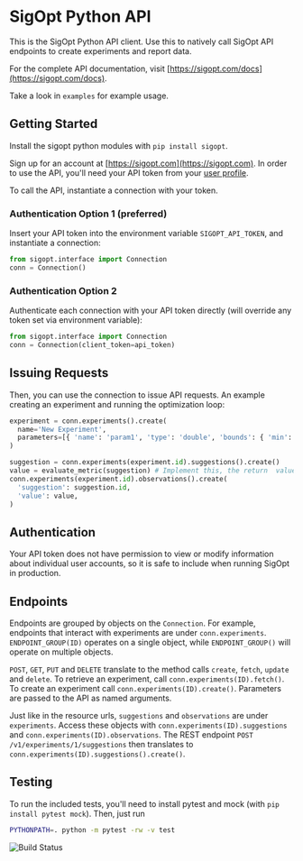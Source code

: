 # SigOpt Python API

This is the SigOpt Python API client.
Use this to natively call SigOpt API endpoints to create experiments and report data.

For the complete API documentation, visit [https://sigopt.com/docs](https://sigopt.com/docs).

Take a look in `examples` for example usage.

## Getting Started

Install the sigopt python modules with `pip install sigopt`.

Sign up for an account at [https://sigopt.com](https://sigopt.com).
In order to use the API, you'll need your API token from your [user profile](https://sigopt.com/user/profile).

To call the API, instantiate a connection with your token.

### Authentication Option 1 (preferred)
Insert your API token into the environment variable `SIGOPT_API_TOKEN`, and instantiate a connection:

```python
from sigopt.interface import Connection
conn = Connection()
```

### Authentication Option 2
Authenticate each connection with your API token directly (will override any token set via environment variable):
```python
from sigopt.interface import Connection
conn = Connection(client_token=api_token)
```


## Issuing Requests
Then, you can use the connection to issue API requests. An example creating an experiment and running the
optimization loop:

```python
experiment = conn.experiments().create(
  name='New Experiment',
  parameters=[{ 'name': 'param1', 'type': 'double', 'bounds': { 'min': 0, 'max': 1.0 }}],
)

suggestion = conn.experiments(experiment.id).suggestions().create()
value = evaluate_metric(suggestion) # Implement this, the return  value should be a number
conn.experiments(experiment.id).observations().create(
  'suggestion': suggestion.id,
  'value': value,
)
```

## Authentication

Your API token does not have permission to view or modify information about individual user accounts,
so it is safe to include when running SigOpt in production.

## Endpoints

Endpoints are grouped by objects on the `Connection`.
For example, endpoints that interact with experiments are under `conn.experiments`.
`ENDPOINT_GROUP(ID)` operates on a single object, while `ENDPOINT_GROUP()` will operate on multiple objects.

`POST`, `GET`, `PUT` and `DELETE` translate to the method calls `create`, `fetch`, `update` and `delete`.
To retrieve an experiment, call `conn.experiments(ID).fetch()`. To create an experiment call
`conn.experiments(ID).create()`. Parameters are passed to the API as named arguments.

Just like in the resource urls, `suggestions` and `observations` are under `experiments`.
Access these objects with `conn.experiments(ID).suggestions` and `conn.experiments(ID).observations`.
The REST endpoint `POST /v1/experiments/1/suggestions` then translates to `conn.experiments(ID).suggestions().create()`.

## Testing

To run the included tests, you'll need to install pytest and mock (with `pip install pytest mock`). Then, just run

```bash
PYTHONPATH=. python -m pytest -rw -v test
```

![Build Status](https://travis-ci.org/sigopt/sigopt-python.svg?branch=master)
